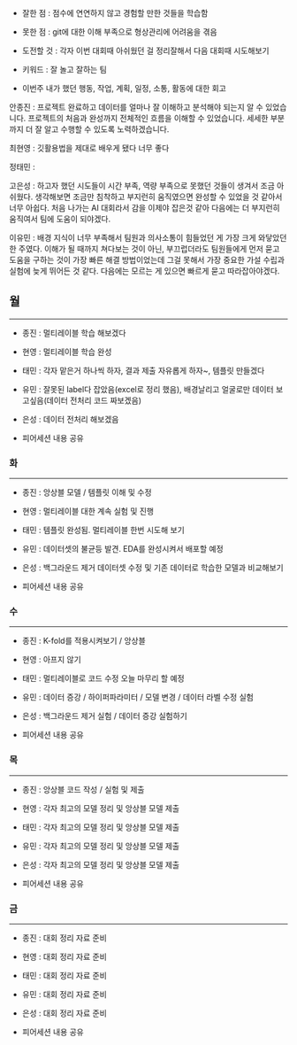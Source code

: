 - 잘한 점 : 점수에 연연하지 않고 경험할 만한 것들을 학습함

- 못한 점 :  git에 대한 이해 부족으로 형상관리에 어려움을 겪음
    
- 도전할 것 : 각자 이번 대회때 아쉬웠던 걸 정리잘해서 다음 대회때 시도해보기

- 키워드 : 잘 놀고 잘하는 팀

- 이번주 내가 했던 행동, 작업, 계획, 일정, 소통, 활동에 대한 회고

안종진 : 프로젝트 완료하고 데이터를 얼마나 잘 이해하고 분석해야 되는지 알 수 있었습니다.
프로젝트의 처음과 완성까지 전체적인 흐름을 이해할 수 있었습니다.
세세한 부분까지 더 잘 알고 수행할 수 있도록 노력하겠습니다. 

최현영 : 깃활용법을 제대로 배우게 됐다 너무 좋다

정태민 : 

고은성 : 하고자 했던 시도들이 시간 부족, 역량 부족으로 못했던 것들이 생겨서 조금 아쉬웠다. 생각해보면 조금만 침착하고
부지런히 움직였으면 완성할 수 있었을 것 같아서 너무 아쉽다. 처음 나가는 AI 대회라서 감을 이제야 잡은것 같아 다음에는 더 부지런히 움직여서 팀에 도움이 되야겠다.

이유민 : 배경 지식이 너무 부족해서 팀원과 의사소통이 힘들었던 게 가장 크게 와닿았던 한 주였다. 이해가 될 때까지 쳐다보는 것이 아닌, 부끄럽더라도 팀원들에게 먼저 묻고 도움을 구하는 것이 가장 빠른 해결 방법이었는데 그걸 못해서 가장 중요한 가설 수립과 실험에 늦게 뛰어든 것 같다. 다음에는 모르는 게 있으면 빠르게 묻고 따라잡아야겠다.

## 월

---

- 종진 : 멀티레이블 학습 해보겠다
- 현영 : 멀티레이블 학습 완성
- 태민 : 각자 맡은거 하나씩 하자, 결과 제출 자유롭게 하자~, 템플릿 만들겠다
- 유민 : 잘못된 label다 잡았음(excel로 정리 했음), 배경날리고 얼굴로만 데이터 보고싶음(데이터 전처리 코드 짜보겠음)
- 은성 : 데이터 전처리 해보겠음

- 피어세션 내용 공유

### 화

---

- 종진 : 앙상블 모델 / 템플릿 이해 및 수정
- 현영 : 멀티레이블 대한 계속 실험 및 진행
- 태민 : 템플릿 완성됨. 멀티레이블 한번 시도해 보기
- 유민 : 데이터셋의 불균등 발견. EDA를 완성시켜서 배포할 예정
- 은성 : 백그라운드 제거 데이터셋 수정 및 기존 데이터로 학습한 모델과 비교해보기

- 피어세션 내용 공유
  
### 수

---

- 종진 : K-fold를 적용시켜보기 / 앙상블
- 현영 : 아프지 않기
- 태민 : 멀티레이블로 코드 수정 오늘 마무리 할 예정
- 유민 : 데이터 증강 / 하이퍼파라미터 / 모델 변경 / 데이터 라벨 수정 실험 
- 은성 : 백그라운드 제거 실험 / 데이터 증강 실험하기

- 피어세션 내용 공유

### 목

---

- 종진 : 앙상블 코드 작성 / 실험 및 제출
- 현영 : 각자 최고의 모델 정리 및 앙상블 모델 제출
- 태민 : 각자 최고의 모델 정리 및 앙상블 모델 제출
- 유민 : 각자 최고의 모델 정리 및 앙상블 모델 제출
- 은성 : 각자 최고의 모델 정리 및 앙상블 모델 제출

- 피어세션 내용 공유

### 금

---

- 종진 : 대회 정리 자료 준비
- 현영 : 대회 정리 자료 준비
- 태민 : 대회 정리 자료 준비
- 유민 : 대회 정리 자료 준비
- 은성 : 대회 정리 자료 준비

- 피어세션 내용 공유
